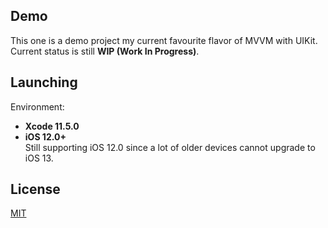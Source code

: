 ## Demo

This one is a demo project my current favourite flavor of MVVM with UIKit.<br />
Current status is still **WIP (Work In Progress)**.

## Launching

Environment: 
- **Xcode 11.5.0**<br />
- **iOS 12.0+**<br />
Still supporting iOS 12.0 since a lot of older devices cannot upgrade to iOS 13.

## License
[MIT](License)